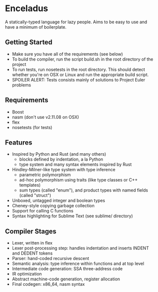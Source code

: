 # Enceladus

A statically-typed language for lazy people. Aims to be easy to use and have a minimum of boilerplate.

## Getting Started
* Make sure you have all of the requirements (see below)
* To build the compiler, run the script build.sh in the root directory of the project
* To run tests, run nosetests in the root directory. This should detect whether you're on OSX or Linux and run the appropriate build script.
* SPOILER ALERT: Tests consists mainly of solutions to Project Euler problems

## Requirements
* Boost
* nasm (don't use v2.11.08 on OSX)
* flex
* nosetests (for tests)

## Features
* Inspired by Python and Rust (and many others)
  * blocks defined by indentation, a la Python
  * type system and many syntax elements inspired by Rust
* Hindley-Milner-like type system with type inference
  * parametric polymorphism
  * ad-hoc polymorphism using traits (like type classes or C++ templates)
  * sum types (called "enum"), and product types with named fields (called "struct")
* Unboxed, untagged integer and boolean types
* Cheney-style copying garbage collection
* Support for calling C functions
* Syntax highlighting for Sublime Text (see sublime/ directory)

## Compiler Stages
* Lexer, written in flex
* Lexer post-processing step: handles indentation and inserts INDENT and DEDENT tokens
* Parser: hand-coded recursive descent
* Semantic analysis: type inference within functions and at top level
* Intermediate code generation: SSA three-address code
* IR optimization
* Abstract machine-code generation, register allocation
* Final codegen: x86_64, nasm syntax

